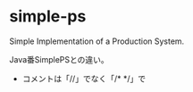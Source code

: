 # simple-ps
Simple Implementation of a Production System.


Java番SimplePSとの違い。

* コメントは「//」でなく「/* */」で

